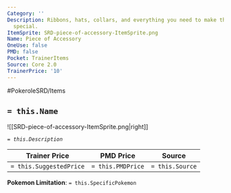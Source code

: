 ```yaml
---
Category: ''
Description: Ribbons, hats, collars, and everything you need to make them look super
  special.
ItemSprite: SRD-piece-of-accessory-ItemSprite.png
Name: Piece of Accessory
OneUse: false
PMD: false
Pocket: TrainerItems
Source: Core 2.0
TrainerPrice: '10'
---
```


#PokeroleSRD/Items

## `= this.Name`

![[SRD-piece-of-accessory-ItemSprite.png|right]]

*`= this.Description`*

| Trainer Price           | PMD Price         | Source | 
| ----------------------- | ----------------- | ------ |
| `= this.SuggestedPrice` | `= this.PMDPrice` | `= this.Source`

**Pokemon Limitation**: `= this.SpecificPokemon`
